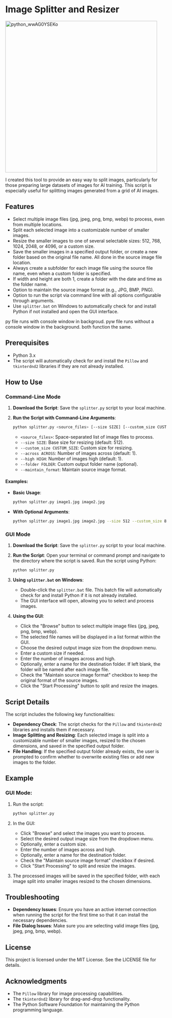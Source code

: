 # Image Splitter and Resizer
<img width="474" alt="python_wwAG0YSEKo" src="https://github.com/Xerophayze/splitter/assets/113407496/89501363-f6eb-4456-ae36-d140471544bc">

I created this tool to provide an easy way to split images, particularly for those preparing large datasets of images for AI training. This script is especially useful for splitting images generated from a grid of AI images.

## Features

- Select multiple image files (jpg, jpeg, png, bmp, webp) to process, even from multiple locations.
- Split each selected image into a customizable number of smaller images.
- Resize the smaller images to one of several selectable sizes: 512, 768, 1024, 2048, or 4096, or a custom size.
- Save the smaller images in a specified output folder, or create a new folder based on the original file name. All done in the source image file location.
- Always create a subfolder for each image file using the source file name, even when a custom folder is specified.
- If width and height are both 1, create a folder with the date and time as the folder name.
- Option to maintain the source image format (e.g., JPG, BMP, PNG).
- Option to run the script via command line with all options configurable through arguments.
- Use `splitter.bat` on Windows to automatically check for and install Python if not installed and open the GUI interface.

py file runs with console window in backgroud.
pyw file runs without a console window in the background.  both function the same.

## Prerequisites

- Python 3.x
- The script will automatically check for and install the `Pillow` and `tkinterdnd2` libraries if they are not already installed.

## How to Use

### Command-Line Mode

1. **Download the Script**: Save the `splitter.py` script to your local machine.

2. **Run the Script with Command-Line Arguments**:
    ```sh
    python splitter.py <source_files> [--size SIZE] [--custom_size CUSTOM_SIZE] [--across ACROSS] [--high HIGH] [--folder FOLDER] [--maintain_format]
    ```
    - `<source_files>`: Space-separated list of image files to process.
    - `--size SIZE`: Base size for resizing (default: 512).
    - `--custom_size CUSTOM_SIZE`: Custom size for resizing.
    - `--across ACROSS`: Number of images across (default: 1).
    - `--high HIGH`: Number of images high (default: 1).
    - `--folder FOLDER`: Custom output folder name (optional).
    - `--maintain_format`: Maintain source image format.

#### Examples:
- **Basic Usage**:
    ```sh
    python splitter.py image1.jpg image2.jpg
    ```
- **With Optional Arguments**:
    ```sh
    python splitter.py image1.jpg image2.jpg --size 512 --custom_size 800 --across 2 --high 3 --folder custom_folder --maintain_format
    ```

### GUI Mode

1. **Download the Script**: Save the `splitter.py` script to your local machine.

2. **Run the Script**: Open your terminal or command prompt and navigate to the directory where the script is saved. Run the script using Python:
    ```sh
    python splitter.py
    ```

3. **Using `splitter.bat` on Windows**:
    - Double-click the `splitter.bat` file. This batch file will automatically check for and install Python if it is not already installed.
    - The GUI interface will open, allowing you to select and process images.

4. **Using the GUI**:
    - Click the "Browse" button to select multiple image files (jpg, jpeg, png, bmp, webp).
    - The selected file names will be displayed in a list format within the GUI.
    - Choose the desired output image size from the dropdown menu.
    - Enter a custom size if needed.
    - Enter the number of images across and high.
    - Optionally, enter a name for the destination folder. If left blank, the folder will be named after each image file.
    - Check the "Maintain source image format" checkbox to keep the original format of the source images.
    - Click the "Start Processing" button to split and resize the images.

## Script Details

The script includes the following key functionalities:

- **Dependency Check**: The script checks for the `Pillow` and `tkinterdnd2` libraries and installs them if necessary.
- **Image Splitting and Resizing**: Each selected image is split into a customizable number of smaller images, resized to the chosen dimensions, and saved in the specified output folder.
- **File Handling**: If the specified output folder already exists, the user is prompted to confirm whether to overwrite existing files or add new images to the folder.

## Example

### GUI Mode:

1. Run the script:
    ```sh
    python splitter.py
    ```

2. In the GUI:
    - Click "Browse" and select the images you want to process.
    - Select the desired output image size from the dropdown menu.
    - Optionally, enter a custom size.
    - Enter the number of images across and high.
    - Optionally, enter a name for the destination folder.
    - Check the "Maintain source image format" checkbox if desired.
    - Click "Start Processing" to split and resize the images.

3. The processed images will be saved in the specified folder, with each image split into smaller images resized to the chosen dimensions.

## Troubleshooting

- **Dependency Issues**: Ensure you have an active internet connection when running the script for the first time so that it can install the necessary dependencies.
- **File Dialog Issues**: Make sure you are selecting valid image files (jpg, jpeg, png, bmp, webp).

## License

This project is licensed under the MIT License. See the LICENSE file for details.

## Acknowledgments

- The `Pillow` library for image processing capabilities.
- The `tkinterdnd2` library for drag-and-drop functionality.
- The Python Software Foundation for maintaining the Python programming language.
